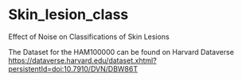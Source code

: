 # Skin_lesion_class
Effect of Noise on Classifications of Skin Lesions


The Dataset for the HAM100000 can be found on Harvard Dataverse 
https://dataverse.harvard.edu/dataset.xhtml?persistentId=doi:10.7910/DVN/DBW86T

